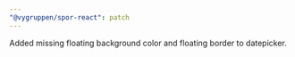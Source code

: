 ```yaml
---
"@vygruppen/spor-react": patch
---
```


Added missing floating background color and floating border to datepicker.
